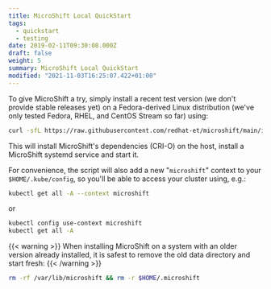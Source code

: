 ```yaml
---
title: MicroShift Local QuickStart
tags:
  - quickstart
  - testing
date: 2019-02-11T09:30:08.000Z
draft: false
weight: 5
summary: MicroShift Local QuickStart
modified: "2021-11-03T16:25:07.422+01:00"
---
```


To give MicroShift a try, simply install a recent test version (we don't provide stable releases yet) on a Fedora-derived Linux distribution (we've only tested Fedora, RHEL, and CentOS Stream so far) using:

```sh
curl -sfL https://raw.githubusercontent.com/redhat-et/microshift/main/install.sh | bash
```

This will install MicroShift's dependencies (CRI-O) on the host, install a MicroShift systemd service and start it.

For convenience, the script will also add a new "`microshift`" context to your `$HOME/.kube/config`, so you'll be able to access your cluster using, e.g.:

```sh
kubectl get all -A --context microshift
```

or

```sh
kubectl config use-context microshift
kubectl get all -A
```

{{< warning >}}
When installing MicroShift on a system with an older version already installed, it is safest to remove the old data directory and start fresh:
{{< /warning >}}

```sh
rm -rf /var/lib/microshift && rm -r $HOME/.microshift
```
